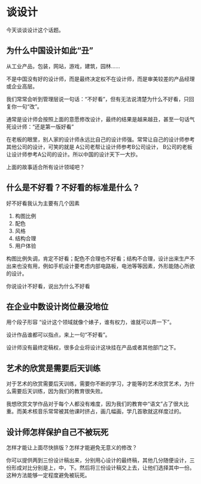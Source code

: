 # 谈设计

今天谈谈设计这个话题。

## 为什么中国设计如此“丑”

从工业产品，包装，网站，游戏，建筑，园林......

不是中国没有好的设计师，而是最终决定权不在设计师，而是审美较差的产品经理或企业高层。

我们常常会听到管理层说一句话：“不好看”，但有无法说清楚为什么不好看，只回复你一句“改”。

通常是设计师会按照上面的意愿修改设计，最终的结果是越来越丑，甚至一句话气死设计师：“还是第一版好看”

在老板的眼里，别人家的设计师永远比自己的设计师强。常常让自己的设计师参考其他公司的设计，可笑的就是 A公司老帮让设计师参考B公司设计， B公司的老板让设计师参考A公司的设计。所以中国的设计天下一大抄。

上面的故事适合所有设计领域吧？

## 什么是不好看？不好看的标准是什么？

好不好看我认为主要有几个因素

1. 构图比例
2. 配色
3. 风格
4. 结构合理
5. 用户体验

构图比例失调，肯定不好看；配色不合理也不好看；结构不合理，设计出来生产不出来也没有用，例如手机设计要考虑内部电路板，电池等等因素，外形能随心所欲的设计。

你说设计不好看，说出为什么不好看

## 在企业中数设计岗位最没地位

用个段子形容 “设计这个领域就像个婊子，谁有权力，谁就可以弄一下”。

设计作品谁都可以指点，来上一句“不好看”。

设计师没有最终定稿权，很多企业将设计这块挂在产品或者其他部门之下。

## 艺术的欣赏是需要后天训练

对于艺术的欣赏需要后天训练，需要你不断的学习，才能等的艺术欣赏艺术，为什么需要后天训练，因为我们的教育很失败。

我想欣赏文学作品对于每个人都没有难度，因为我们的教育中“语文”占了很大比重。而美术核音乐常常被其他课时挤占，画几幅画，学几首歌就这样度过的。

## 设计师怎样保护自己不被玩死

怎样才能让上面尽快排版？怎样才能避免无意义的修改？

你可以提供两到三份设计稿出来，分别用心设计的最终稿，其他几分随便设计，三份形成对比分别是上，中，下。然后将三份设计稿交上去，让他们选择其中一份。这种方法能够一定程度避免被玩死。

